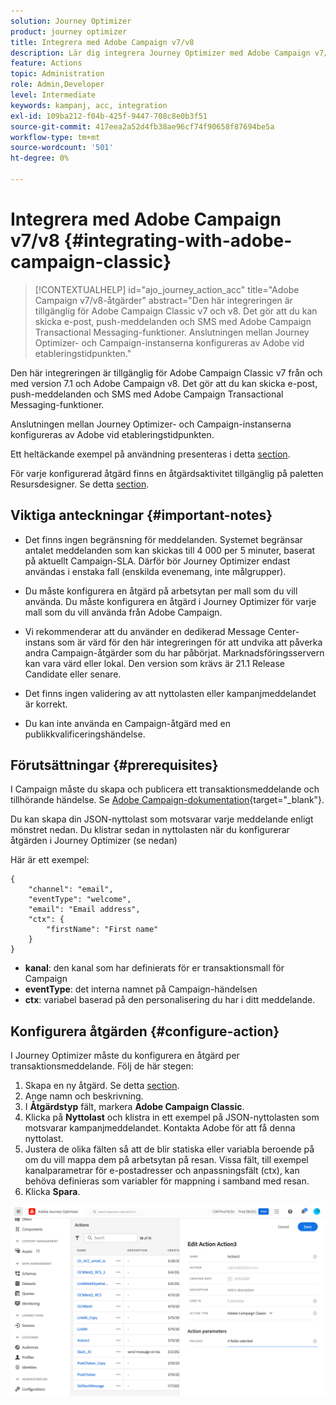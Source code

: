 ```yaml
---
solution: Journey Optimizer
product: journey optimizer
title: Integrera med Adobe Campaign v7/v8
description: Lär dig integrera Journey Optimizer med Adobe Campaign v7/v8
feature: Actions
topic: Administration
role: Admin,Developer
level: Intermediate
keywords: kampanj, acc, integration
exl-id: 109ba212-f04b-425f-9447-708c8e0b3f51
source-git-commit: 417eea2a52d4fb38ae96cf74f90658f87694be5a
workflow-type: tm+mt
source-wordcount: '501'
ht-degree: 0%

---
```


# Integrera med Adobe Campaign v7/v8 {#integrating-with-adobe-campaign-classic}

>[!CONTEXTUALHELP]
>id="ajo_journey_action_acc"
>title="Adobe Campaign v7/v8-åtgärder"
>abstract="Den här integreringen är tillgänglig för Adobe Campaign Classic v7 och v8. Det gör att du kan skicka e-post, push-meddelanden och SMS med Adobe Campaign Transactional Messaging-funktioner. Anslutningen mellan Journey Optimizer- och Campaign-instanserna konfigureras av Adobe vid etableringstidpunkten."

Den här integreringen är tillgänglig för Adobe Campaign Classic v7 från och med version 7.1 och Adobe Campaign v8. Det gör att du kan skicka e-post, push-meddelanden och SMS med Adobe Campaign Transactional Messaging-funktioner.

Anslutningen mellan Journey Optimizer- och Campaign-instanserna konfigureras av Adobe vid etableringstidpunkten.

Ett heltäckande exempel på användning presenteras i detta [section](../building-journeys/ajo-ac.md).

För varje konfigurerad åtgärd finns en åtgärdsaktivitet tillgänglig på paletten Resursdesigner. Se detta [section](../building-journeys/using-adobe-campaign-classic.md).

## Viktiga anteckningar {#important-notes}

* Det finns ingen begränsning för meddelanden. Systemet begränsar antalet meddelanden som kan skickas till 4 000 per 5 minuter, baserat på aktuellt Campaign-SLA. Därför bör Journey Optimizer endast användas i enstaka fall (enskilda evenemang, inte målgrupper).

* Du måste konfigurera en åtgärd på arbetsytan per mall som du vill använda. Du måste konfigurera en åtgärd i Journey Optimizer för varje mall som du vill använda från Adobe Campaign.

* Vi rekommenderar att du använder en dedikerad Message Center-instans som är värd för den här integreringen för att undvika att påverka andra Campaign-åtgärder som du har påbörjat. Marknadsföringsservern kan vara värd eller lokal. Den version som krävs är 21.1 Release Candidate eller senare.

* Det finns ingen validering av att nyttolasten eller kampanjmeddelandet är korrekt.

* Du kan inte använda en Campaign-åtgärd med en publikkvalificeringshändelse.

## Förutsättningar {#prerequisites}

I Campaign måste du skapa och publicera ett transaktionsmeddelande och tillhörande händelse. Se [Adobe Campaign-dokumentation](https://experienceleague.adobe.com/docs/campaign-classic/using/transactional-messaging/introduction/about-transactional-messaging.html#transactional-messaging){target="_blank"}.

Du kan skapa din JSON-nyttolast som motsvarar varje meddelande enligt mönstret nedan. Du klistrar sedan in nyttolasten när du konfigurerar åtgärden i Journey Optimizer (se nedan)

Här är ett exempel:

```
{
    "channel": "email",
    "eventType": "welcome",
    "email": "Email address",
    "ctx": {
        "firstName": "First name"
    }
}
```

* **kanal**: den kanal som har definierats för er transaktionsmall för Campaign
* **eventType**: det interna namnet på Campaign-händelsen
* **ctx**: variabel baserad på den personalisering du har i ditt meddelande.

## Konfigurera åtgärden {#configure-action}

I Journey Optimizer måste du konfigurera en åtgärd per transaktionsmeddelande. Följ de här stegen:

1. Skapa en ny åtgärd. Se detta [section](../action/action.md).
1. Ange namn och beskrivning.
1. I **Åtgärdstyp** fält, markera **Adobe Campaign Classic**.
1. Klicka på **Nyttolast** och klistra in ett exempel på JSON-nyttolasten som motsvarar kampanjmeddelandet. Kontakta Adobe för att få denna nyttolast.
1. Justera de olika fälten så att de blir statiska eller variabla beroende på om du vill mappa dem på arbetsytan på resan. Vissa fält, till exempel kanalparametrar för e-postadresser och anpassningsfält (ctx), kan behöva definieras som variabler för mappning i samband med resan.
1. Klicka **Spara**.

![](assets/accintegration1.png)
